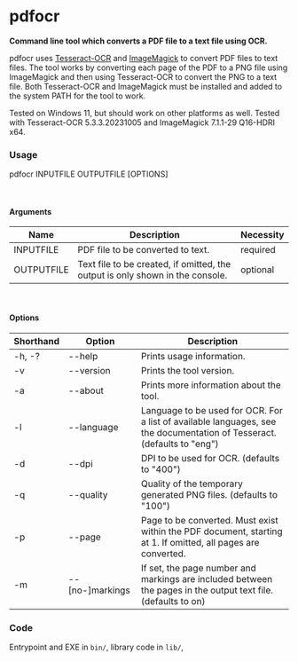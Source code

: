 # pdfocr

**Command line tool which converts a PDF file to a text file using OCR.**

pdfocr uses [Tesseract-OCR](https://tesseract-ocr.github.io) and [ImageMagick](https://imagemagick.org) to convert PDF
files to text files.
The tool works by converting each page of the PDF to a PNG file using ImageMagick and then using Tesseract-OCR to
convert the PNG to a text file.
Both Tesseract-OCR and ImageMagick must be installed and added to the system PATH for the tool to work.

Tested on Windows 11, but should work on other platforms as well.
Tested with Tesseract-OCR 5.3.3.20231005 and ImageMagick 7.1.1-29 Q16-HDRI x64.

### Usage

pdfocr INPUTFILE OUTPUTFILE [OPTIONS]

<br>

#### Arguments

| Name       | Description                                                                   | Necessity |
|------------|-------------------------------------------------------------------------------|-----------|
| INPUTFILE  | PDF file to be converted to text.                                             | required  |
| OUTPUTFILE | Text file to be created, if omitted, the output is only shown in the console. | optional  |

<br>

#### Options

| Shorthand | Option          | Description                                                                                                             |
|-----------|-----------------|-------------------------------------------------------------------------------------------------------------------------|
| -h, -?    | --help          | Prints usage information.                                                                                               |
| -v        | --version       | Prints the tool version.                                                                                                |
| -a        | --about         | Prints more information about the tool.                                                                                 |
| -l        | --language      | Language to be used for OCR. For a list of available languages, see the documentation of Tesseract. (defaults to "eng") |
| -d        | --dpi           | DPI to be used for OCR. (defaults to "400")                                                                             |
| -q        | --quality       | Quality of the temporary generated PNG files. (defaults to "100")                                                       |
| -p        | --page          | Page to be converted. Must exist within the PDF document, starting at 1. If omitted, all pages are converted.           |
| -m        | --[no-]markings | If set, the page number and markings are included between the pages in the output text file. (defaults to on)           |

### Code
Entrypoint and EXE in `bin/`, library code
in `lib/`, 


